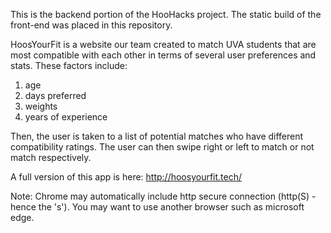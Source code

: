 This is the backend portion of the HooHacks project. The static build of the front-end was placed in this repository.

HoosYourFit is a website our team created to match UVA students that are most compatible with each other in terms of several user preferences and stats.
These factors include:
1. age
2. days preferred
3. weights
4. years of experience

Then, the user is taken to a list of potential matches who have different compatibility ratings. The user can then swipe right or left to match or not match respectively.

A full version of this app is here: http://hoosyourfit.tech/

Note: Chrome may automatically include http secure connection (http(S) - hence the 's'). You may want to use another browser such as microsoft edge. 
